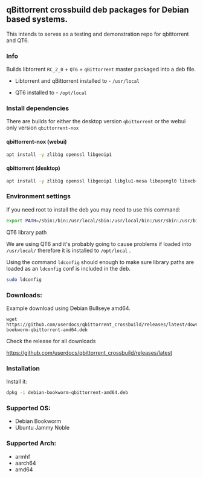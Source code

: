 ## qBittorrent crossbuild deb packages for Debian based systems.

This intends to serves as a testing and demonstration repo for qbittorrent and QT6.

### Info

Builds libtorrent `RC_2_0` + `QT6` + `qBittorrent` master packaged into a deb file.

-   Libtorrent and qBittorrent installed to - `/usr/local`

-   QT6 installed to - `/opt/local`

### Install dependencies

There are builds for either the desktop version `qbittorrent` or the webui only version `qbittorrent-nox`

#### qbittorrent-nox (webui)

```bash
apt install -y zlib1g openssl libgeoip1
```

#### qbittorrent (desktop)

```bash
apt install -y zlib1g openssl libgeoip1 libglu1-mesa libopengl0 libxcb-xinput0 libdouble-conversion3 libmd4c0 libmd4c-html0 qt6-wayland libxcb-* libxkbcommon-x11-0
```

### Environment settings

If you need root to install the deb you may need to use this command:

```bash
export PATH=/sbin:/bin:/usr/local/sbin:/usr/local/bin:/usr/sbin:/usr/bin
```

QT6 library path

We are using QT6 and it's probably going to cause problems if loaded into `/usr/local/` therefore it is installed to `/opt/local` .

Using the command `ldconfig` should enough to make sure library paths are loaded as an `ldconfig` conf is included in the deb.

```bash
sudo ldconfig
```

### Downloads:

Example download using Debian Bullseye amd64.

```
wget https://github.com/userdocs/qbittorrent_crossbuild/releases/latest/download/debian-bookworm-qbittorrent-amd64.deb
```

Check the release for all downloads

https://github.com/userdocs/qbittorrent_crossbuild/releases/latest

### Installation

Install it:

```bash
dpkg -i debian-bookworm-qbittorrent-amd64.deb
```

### Supported OS:

-   Debian Bookworm
-   Ubuntu Jammy Noble

### Supported Arch:

-   armhf
-   aarch64
-   amd64

